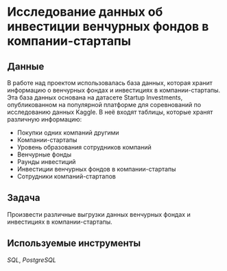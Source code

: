 # Исследование данных об инвестиции венчурных фондов в компании-стартапы
## Данные
В работе над проектом использовалась база данных, которая хранит информацию о венчурных фондах и инвестициях в компании-стартапы. Эта база данных основана на датасете Startup Investments, опубликованном на популярной платформе для соревнований по исследованию данных Kaggle. 
В неё входят таблицы, которые хранят различную информацию:
- Покупки одних компаний другими
- Компании-стартапы
- Уровень образования сотрудников компаний
- Венчурные фонды
- Раунды инвестиций
- Инвестиции венчурных фондов в компании-стартапы
- Сотрудники компаний-стартапов
## Задача
Произвести различные выгрузки данных венчурных фондах и инвестициях в компании-стартапы.
## Используемые инструменты
*SQL*, *PostgreSQL*
